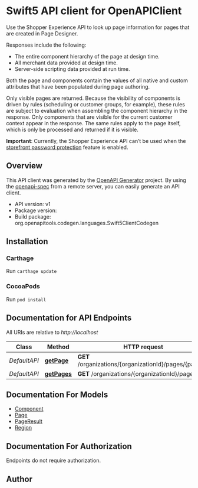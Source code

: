 # Swift5 API client for OpenAPIClient

Use the Shopper Experience API to look up page information for pages that are created in Page Designer.

Responses include the following:

- The entire component hierarchy of the page at design time.
- All merchant data provided at design time.
- Server-side scripting data provided at run time.

Both the page and components contain the values of all native and custom attributes that have been populated during page authoring.

Only visible pages are returned. Because the visibility of components is driven by rules (scheduling or customer groups, for example), these rules are subject to evaluation when assembling the component hierarchy in the response. Only components that are visible for the current customer context appear in the response. The same rules apply to the page itself, which is only be processed and returned if it is visible.

**Important**: Currently, the Shopper Experience API can’t be used when the [storefront password protection](https://documentation.b2c.commercecloud.salesforce.com/DOC1/index.jsp?topic=%2Fcom.demandware.dochelp%2Fcontent%2Fb2c_commerce%2Ftopics%2Fpermissions%2Fb2c_storefront_password_protection.html&resultof=%22%73%74%6f%72%65%66%72%6f%6e%74%22%20%22%70%72%6f%74%65%63%74%69%6f%6e%22%20%22%70%72%6f%74%65%63%74%22%20) feature is enabled.


## Overview
This API client was generated by the [OpenAPI Generator](https://openapi-generator.tech) project.  By using the [openapi-spec](https://github.com/OAI/OpenAPI-Specification) from a remote server, you can easily generate an API client.

- API version: v1
- Package version: 
- Build package: org.openapitools.codegen.languages.Swift5ClientCodegen

## Installation

### Carthage

Run `carthage update`

### CocoaPods

Run `pod install`

## Documentation for API Endpoints

All URIs are relative to *http://localhost*

Class | Method | HTTP request | Description
------------ | ------------- | ------------- | -------------
*DefaultAPI* | [**getPage**](docs/DefaultAPI.md#getpage) | **GET** /organizations/{organizationId}/pages/{pageId} | 
*DefaultAPI* | [**getPages**](docs/DefaultAPI.md#getpages) | **GET** /organizations/{organizationId}/pages | 


## Documentation For Models

 - [Component](docs/Component.md)
 - [Page](docs/Page.md)
 - [PageResult](docs/PageResult.md)
 - [Region](docs/Region.md)


<a id="documentation-for-authorization"></a>
## Documentation For Authorization

Endpoints do not require authorization.


## Author



